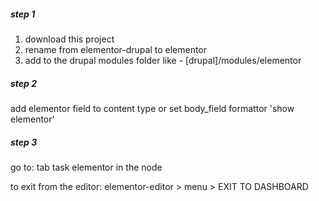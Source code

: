
##### step 1
1. download this project
2. rename from elementor-drupal to elementor
3. add to the drupal modules folder like - [drupal]/modules/elementor

##### step 2

add elementor field to content type
or
set body_field formattor 'show elementor'  

##### step 3

go to: tab task elementor in the node

to exit from the editor:
  elementor-editor > menu > EXIT TO DASHBOARD 
